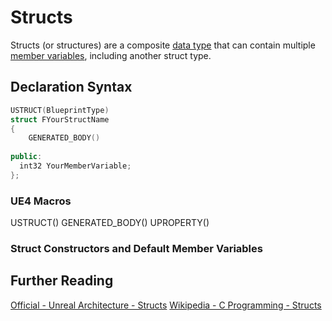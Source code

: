 # Structs

Structs (or structures) are a composite [data type](https://en.wikipedia.org/wiki/Data_type) that can contain multiple [member variables](https://en.wikipedia.org/wiki/Member_variable), including another struct type.

## Declaration Syntax

```C++
USTRUCT(BlueprintType)
struct FYourStructName
{
    GENERATED_BODY()
    
public:
  int32 YourMemberVariable;
};
```

### UE4 Macros
USTRUCT()
GENERATED_BODY()
UPROPERTY()

### Struct Constructors and Default Member Variables

## Further Reading
[Official - Unreal Architecture - Structs](https://docs.unrealengine.com/en-US/Programming/UnrealArchitecture/Reference/Structs/index.html)
[Wikipedia - C Programming - Structs](https://en.wikipedia.org/wiki/Struct_(C_programming_language))
